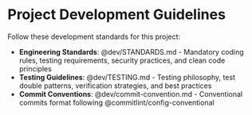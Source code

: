 # Project Development Guidelines

Follow these development standards for this project:

- **Engineering Standards**: @dev/STANDARDS.md - Mandatory coding rules, testing requirements, security practices, and clean code principles
- **Testing Guidelines**: @dev/TESTING.md - Testing philosophy, test double patterns, verification strategies, and best practices
- **Commit Conventions**: @dev/commit-convention.md - Conventional commits format following @commitlint/config-conventional